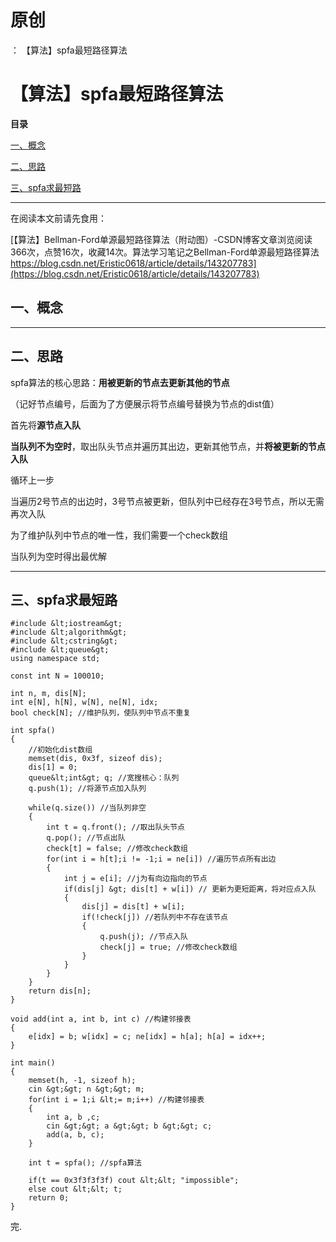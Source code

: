 # 原创
：  【算法】spfa最短路径算法

# 【算法】spfa最短路径算法

**目录**

[一、概念](#%E4%B8%80%E3%80%81%E6%A6%82%E5%BF%B5)

[二、思路](#%E4%BA%8C%E3%80%81%E6%80%9D%E8%B7%AF)

[三、spfa求最短路](#%E4%B8%89%E3%80%81spfa%E6%B1%82%E6%9C%80%E7%9F%AD%E8%B7%AF)

---


在阅读本文前请先食用：

[【算法】Bellman-Ford单源最短路径算法（附动图）-CSDN博客文章浏览阅读366次，点赞16次，收藏14次。算法学习笔记之Bellman-Ford单源最短路径算法<img alt="" src="https://g.csdnimg.cn/static/logo/favicon32.ico"/>https://blog.csdn.net/Eristic0618/article/details/143207783](https://blog.csdn.net/Eristic0618/article/details/143207783)

## 一、概念

---


## 二、思路

spfa算法的核心思路：**用被更新的节点去更新其他的节点**

（记好节点编号，后面为了方便展示将节点编号替换为节点的dist值）

首先将**源节点入队**

**当队列不为空时**，取出队头节点并遍历其出边，更新其他节点，并**将被更新的节点入队**

循环上一步

当遍历2号节点的出边时，3号节点被更新，但队列中已经存在3号节点，所以无需再次入队

为了维护队列中节点的唯一性，我们需要一个check数组

当队列为空时得出最优解

---


## 三、spfa求最短路

```
#include &lt;iostream&gt;
#include &lt;algorithm&gt;
#include &lt;cstring&gt;
#include &lt;queue&gt;
using namespace std;

const int N = 100010;

int n, m, dis[N];
int e[N], h[N], w[N], ne[N], idx;
bool check[N]; //维护队列，使队列中节点不重复

int spfa()
{
    //初始化dist数组
    memset(dis, 0x3f, sizeof dis);
    dis[1] = 0;
    queue&lt;int&gt; q; //宽搜核心：队列
    q.push(1); //将源节点加入队列
    
    while(q.size()) //当队列非空
    {
        int t = q.front(); //取出队头节点
        q.pop(); //节点出队
        check[t] = false; //修改check数组
        for(int i = h[t];i != -1;i = ne[i]) //遍历节点所有出边
        {
            int j = e[i]; //j为有向边指向的节点
            if(dis[j] &gt; dis[t] + w[i]) // 更新为更短距离，将对应点入队
            {
                dis[j] = dis[t] + w[i];
                if(!check[j]) //若队列中不存在该节点
                {
                    q.push(j); //节点入队
                    check[j] = true; //修改check数组
                }
            }
        }
    }
    return dis[n];
}

void add(int a, int b, int c) //构建邻接表
{
    e[idx] = b; w[idx] = c; ne[idx] = h[a]; h[a] = idx++;
}

int main()
{
    memset(h, -1, sizeof h);
    cin &gt;&gt; n &gt;&gt; m;
    for(int i = 1;i &lt;= m;i++) //构建邻接表
    {
        int a, b ,c;
        cin &gt;&gt; a &gt;&gt; b &gt;&gt; c;
        add(a, b, c);
    }
    
    int t = spfa(); //spfa算法
    
    if(t == 0x3f3f3f3f) cout &lt;&lt; "impossible";
    else cout &lt;&lt; t;
    return 0;
}
```

完.
